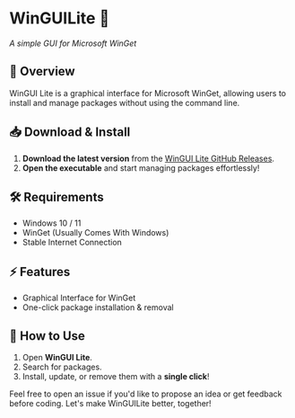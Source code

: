 # WinGUILite 🚀
*A simple GUI for Microsoft WinGet*  

## 🌟 Overview  
WinGUI Lite is a graphical interface for Microsoft WinGet, allowing users to install and manage packages without using the command line.  

## 📥 Download & Install  
1. **Download the latest version** from the [WinGUI Lite GitHub Releases](https://github.com/JimmyPla6z/WinGUILite/releases).  
2. **Open the executable** and start managing packages effortlessly!  

## 🛠 Requirements  
- Windows 10 / 11 
- WinGet (Usually Comes With Windows)
- Stable Internet Connection

## ⚡ Features  
- Graphical Interface for WinGet  
- One-click package installation & removal  

## 📝 How to Use  
1. Open **WinGUI Lite**.  
2. Search for packages.  
3. Install, update, or remove them with a **single click**!  

Feel free to open an issue if you'd like to propose an idea or get feedback before coding. Let's make WinGUILite better, together!
